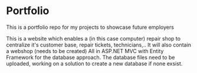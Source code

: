 Portfolio
=========

This is a portfolio repo for my projects to showcase future employers

This is a website which enables a (in this case computer) repair shop to centralize it's customer base, repair tickets, technicians,..
It will also contain a webshop (needs to be created)
All in ASP.NET MVC with Entity Framework for the database approach.
The database files need to be uploaded, working on a solution to create a new database if none exsist.
